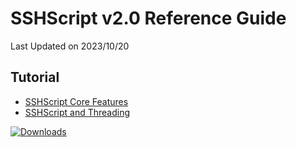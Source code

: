 # SSHScript v2.0 Reference Guide
Last Updated on 2023/10/20



## Tutorial
* [SSHScript Core Features](tutorial)
* [SSHScript and Threading](tutorial-threading)


[![Downloads](https://pepy.tech/badge/sshscript)](https://pepy.tech/project/sshscript)

